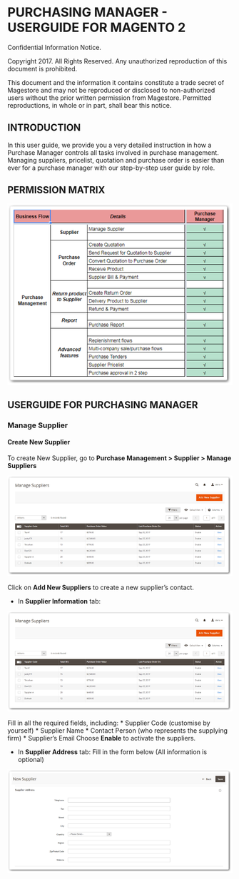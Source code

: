 # PURCHASING MANAGER - USERGUIDE FOR MAGENTO 2


Confidential Information Notice. 

Copyright 2017. All Rights Reserved. Any unauthorized reproduction of this document is prohibited. 

This document and the information it contains constitute a trade secret of Magestore and may not be reproduced or disclosed to non-authorized users without the prior written permission from Magestore. Permitted reproductions, in whole or in part, shall bear this notice.



## INTRODUCTION
In this user guide, we provide you a very detailed instruction in how a Purchase Manager controls all tasks involved in purchase management. Managing suppliers, pricelist, quotation and purchase order is easier than ever for a purchase manager with our step-by-step user guide by role. 

## PERMISSION MATRIX
![purchase manager permission matrix](./image_purchase_manager/image051.png) 

## USERGUIDE FOR PURCHASING MANAGER
###	Manage Supplier
#### Create New Supplier
To create New Supplier, go to **Purchase Management > Supplier > Manage Suppliers**

![create new supplier](./image_purchase_manager/image043.png) 

Click on **Add New Suppliers** to create a new supplier’s contact.

*	In **Supplier Information** tab:

![input supplier information](./image_purchase_manager/image043.png) 

Fill in all the required fields, including: 
	* Supplier Code (customise by yourself)
	* Supplier Name
	* Contact Person (who represents the supplying firm)
	* Supplier’s Email
	Choose **Enable** to activate the suppliers.
  
*	In **Supplier Address** tab:
Fill in the form below (All information is optional)

![new supplier info form](./image_purchase_manager/image045.png) 
